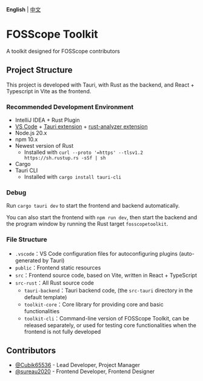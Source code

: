 **English** | [中文](README-zh.md)

# FOSScope Toolkit

A toolkit designed for FOSScope contributors

## Project Structure

This project is developed with Tauri, with Rust as the backend, and React + Typescript in Vite as the frontend.

### Recommended Development Environment

- IntelliJ IDEA + Rust Plugin
- [VS Code](https://code.visualstudio.com/) + [Tauri extension](https://marketplace.visualstudio.com/items?itemName=tauri-apps.tauri-vscode) + [rust-analyzer extension](https://marketplace.visualstudio.com/items?itemName=rust-lang.rust-analyzer)
- Node.js 20.x
- npm 10.x
- Newest version of Rust
    - Installed with `curl --proto '=https' --tlsv1.2 https://sh.rustup.rs -sSf | sh`
- Cargo
- Tauri CLI
    - Installed with `cargo install tauri-cli`

### Debug

Run `cargo tauri dev` to start the frontend and backend automatically.

You can also start the frontend with `npm run dev`, then start the backend and the program window by running the Rust target `fosscopetoolkit`.

### File Structure

- `.vscode`：VS Code configuration files for autoconfiguring plugins (auto-generated by Tauri)
- `public`：Frontend static resources
- `src`：Frontend source code, based on Vite, written in React + TypeScript
- `src-rust`：All Rust source code
  - `tauri-backend`：Tauri backend code, (the `src-tauri` directory in the default template)
  - `toolkit-core`：Core library for providing core and basic functionalities
  - `toolkit-cli`：Command-line version of FOSScope Toolkit, can be released separately, or used for testing core functionalities when the frontend is not fully developed

## Contributors

- [@Cubik65536](https://github.com/Cubik65536) - Lead Developer, Project Manager
- [@sureau2020](https://github.com/sureau2020) - Frontend Developer, Frontend Designer
